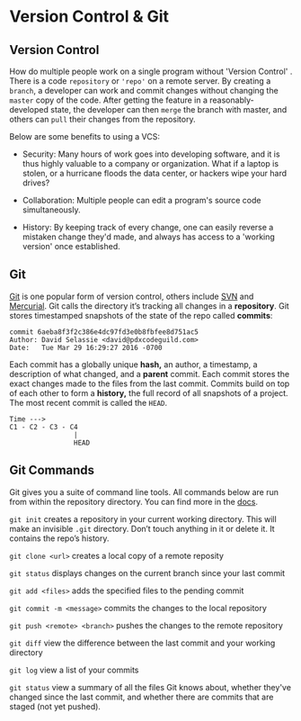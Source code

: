 
# Version Control & Git

## Version Control

How do multiple people work on a single program without 
'Version Control' . There is a code `repository` or `'repo'` on a remote server. By creating a `branch`, a developer can work and commit changes without changing the `master` copy of the code. After getting the feature in a reasonably-developed state, the developer can then `merge` the branch with master, and others can `pull` their changes from the repository.

Below are some benefits to using a VCS:

- Security: Many hours of work goes into developing software, and it is thus highly valuable to a company or organization. What if a laptop is stolen, or a hurricane floods the data center, or hackers wipe your hard drives?

- Collaboration: Multiple people can edit a program's source code simultaneously.

- History: By keeping track of every change, one can easily reverse a mistaken change they'd made, and always has access to a 'working version' once established.

## Git

[Git](https://git-scm.com/) is one popular form of version control, others include [SVN](https://subversion.apache.org/) and [Mercurial](https://www.mercurial-scm.org/). Git calls the directory it’s tracking all changes in a **repository**. Git stores timestamped snapshots of the state of the repo called **commits**:

    commit 6aeba8f3f2c386e4dc97fd3e0b8fbfee8d751ac5
    Author: David Selassie <david@pdxcodeguild.com>
    Date:   Tue Mar 29 16:29:27 2016 -0700

Each commit has a globally unique **hash,** an author, a timestamp, a description of what changed, and a **parent** commit. Each commit stores the exact changes made to the files from the last commit. Commits build on top of each other to form a **history,** the full record of all snapshots of a project. The most recent commit is called the `HEAD`.

    Time --->
    C1 - C2 - C3 - C4
                    |
                    HEAD

## Git Commands

Git gives you a suite of command line tools. All commands below are run from within the repository directory. You can find more in the [docs](https://git-scm.com/docs).

`git init` creates a repository in your current working directory. This will make an invisible `.git` directory. Don’t touch anything in it or delete it. It contains the repo’s history.

`git clone <url>` creates a local copy of a remote reposity

`git status` displays changes on the current branch since your last commit

`git add <files>` adds the specified files to the pending commit

`git commit -m <message>` commits the changes to the local repository

`git push <remote> <branch>` pushes the changes to the remote repository

`git diff` view the difference between the last commit and your working directory

`git log` view a list of your commits

`git status` view a summary of all the files Git knows about, whether they've changed since the last commit, and whether there are commits that are staged (not yet pushed).
